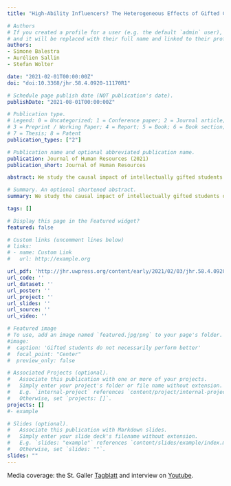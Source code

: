 ```yaml
---
title: "High-Ability Influencers? The Heterogeneous Effects of Gifted Classmates "

# Authors
# If you created a profile for a user (e.g. the default `admin` user), write the username (folder name) here 
# and it will be replaced with their full name and linked to their profile.
authors:
- Simone Balestra
- Aurélien Sallin
- Stefan Wolter

date: "2021-02-01T00:00:00Z"
doi: "doi:10.3368/jhr.58.4.0920-11170R1"

# Schedule page publish date (NOT publication's date).
publishDate: "2021-08-01T00:00:00Z"

# Publication type.
# Legend: 0 = Uncategorized; 1 = Conference paper; 2 = Journal article;
# 3 = Preprint / Working Paper; 4 = Report; 5 = Book; 6 = Book section;
# 7 = Thesis; 8 = Patent
publication_types: ["2"]

# Publication name and optional abbreviated publication name.
publication: Journal of Human Resources (2021)
publication_short: Journal of Human Resources

abstract: We study the causal impact of intellectually gifted students on their nongifted classmates’ school achievement, enrollment in post-compulsory education, and occupational choices. Using student-level administrative and psychological data, we find a positive effect of exposure to gifted students on peers’ school achievement in both math and language. This impact is heterogeneous. Larger effects are observed among male students and high achievers; female students benefit primarily from female gifted students; effects are driven by gifted students not diagnosed with emotional or behavioral disorders. Exposure to gifted students increases the likelihood of choosing a selective academic track and occupations in STEM fields. 

# Summary. An optional shortened abstract.
summary: We study the causal impact of intellectually gifted students on their nongifted classmates’ school achievement, enrollment in post-compulsory education, and occupational choices. Using student-level administrative and psychological data, we find a positive effect of exposure to gifted students on peers’ school achievement in both math and language. This impact is heterogeneous. Larger effects are observed among male students and high achievers; female students benefit primarily from female gifted students; effects are driven by gifted students not diagnosed with emotional or behavioral disorders. Exposure to gifted students increases the likelihood of choosing a selective academic track and occupations in STEM fields.

tags: []

# Display this page in the Featured widget?
featured: false

# Custom links (uncomment lines below)
# links:
# - name: Custom Link
#   url: http://example.org

url_pdf: 'http://jhr.uwpress.org/content/early/2021/02/03/jhr.58.4.0920-11170R1.full.pdf+html'
url_code: ''
url_dataset: ''
url_poster: ''
url_project: ''
url_slides: ''
url_source: ''
url_video: ''

# Featured image
# To use, add an image named `featured.jpg/png` to your page's folder. 
#image:
#  caption: 'Gifted students do not necessarily perform better'
#  focal_point: "Center"
#  preview_only: false

# Associated Projects (optional).
#   Associate this publication with one or more of your projects.
#   Simply enter your project's folder or file name without extension.
#   E.g. `internal-project` references `content/project/internal-project/index.md`.
#   Otherwise, set `projects: []`.
projects: []
#- example

# Slides (optional).
#   Associate this publication with Markdown slides.
#   Simply enter your slide deck's filename without extension.
#   E.g. `slides: "example"` references `content/slides/example/index.md`.
#   Otherwise, set `slides: ""`.
slides: ""
---
```


Media coverage: the St. Galler [Tagblatt](https://www.tagblatt.ch/leben/hochbegabung-begabte-jugendliche-befeuern-die-leistung-der-ganzen-klasse-jedenfalls-wenn-es-maedchen-sind-ld.2148101) and interview on [Youtube](https://www.youtube.com/watch?v=db84CGAyF_4).
